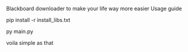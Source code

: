 Blackboard downloader to make your life way more easier
Usage guide

pip install -r install_libs.txt

py main.py


voila simple as that
